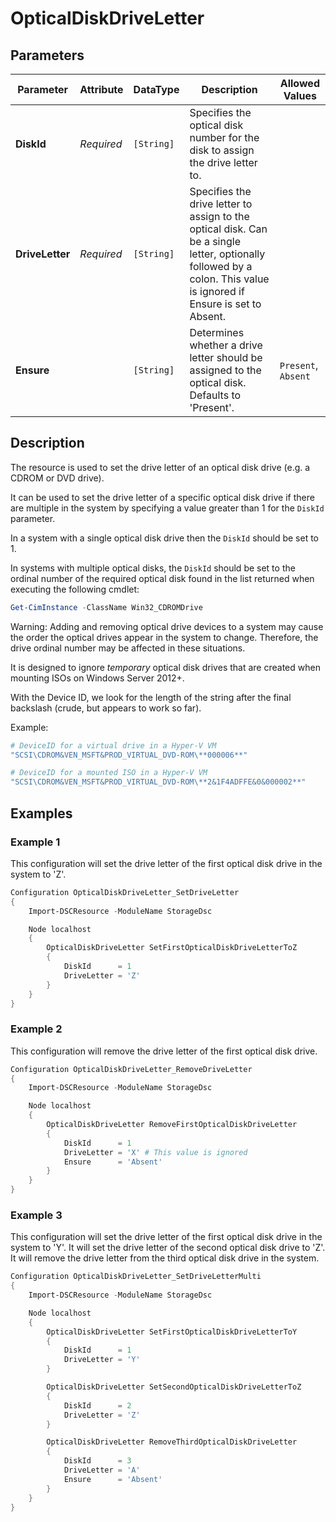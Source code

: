 # OpticalDiskDriveLetter

## Parameters

| Parameter       | Attribute  | DataType   | Description                                                                                                                                                         | Allowed Values      |
| --------------- | ---------- | ---------- | ------------------------------------------------------------------------------------------------------------------------------------------------------------------- | ------------------- |
| **DiskId**      | *Required* | `[String]` | Specifies the optical disk number for the disk to assign the drive letter to.                                                                                       |                     |
| **DriveLetter** | *Required* | `[String]` | Specifies the drive letter to assign to the optical disk. Can be a single letter, optionally followed by a colon. This value is ignored if Ensure is set to Absent. |                     |
| **Ensure**      |            | `[String]` | Determines whether a drive letter should be assigned to the optical disk. Defaults to 'Present'.                                                                    | `Present`, `Absent` |

## Description

The resource is used to set the drive letter of an optical disk drive (e.g.
a CDROM or DVD drive).

It can be used to set the drive letter of a specific optical disk drive if
there are multiple in the system by specifying a value greater than 1 for
the `DiskId` parameter.

In a system with a single optical disk drive then the `DiskId` should
be set to 1.

In systems with multiple optical disks, the `DiskId` should be set to
the ordinal number of the required optical disk found in the list
returned when executing the following cmdlet:

```powershell
Get-CimInstance -ClassName Win32_CDROMDrive
```

Warning: Adding and removing optical drive devices to a system may cause the
order the optical drives appear in the system to change. Therefore, the
drive ordinal number may be affected in these situations.

It is designed to ignore _temporary_ optical disk drives that are created
when mounting ISOs on Windows Server 2012+.

With the Device ID, we look for the length of the string after the final
backslash (crude, but appears to work so far).

Example:

```powershell
# DeviceID for a virtual drive in a Hyper-V VM
"SCSI\CDROM&VEN_MSFT&PROD_VIRTUAL_DVD-ROM\**000006**"

# DeviceID for a mounted ISO in a Hyper-V VM
"SCSI\CDROM&VEN_MSFT&PROD_VIRTUAL_DVD-ROM\**2&1F4ADFFE&0&000002**"
```

## Examples

### Example 1

This configuration will set the drive letter of the first
optical disk drive in the system to 'Z'.

```powershell
Configuration OpticalDiskDriveLetter_SetDriveLetter
{
    Import-DSCResource -ModuleName StorageDsc

    Node localhost
    {
        OpticalDiskDriveLetter SetFirstOpticalDiskDriveLetterToZ
        {
            DiskId      = 1
            DriveLetter = 'Z'
        }
    }
}
```

### Example 2

This configuration will remove the drive letter of the first
optical disk drive.

```powershell
Configuration OpticalDiskDriveLetter_RemoveDriveLetter
{
    Import-DSCResource -ModuleName StorageDsc

    Node localhost
    {
        OpticalDiskDriveLetter RemoveFirstOpticalDiskDriveLetter
        {
            DiskId      = 1
            DriveLetter = 'X' # This value is ignored
            Ensure      = 'Absent'
        }
    }
}
```

### Example 3

This configuration will set the drive letter of the first
optical disk drive in the system to 'Y'. It will set the
drive letter of the second optical disk drive to 'Z'. It
will remove the drive letter from the third optical disk
drive in the system.

```powershell
Configuration OpticalDiskDriveLetter_SetDriveLetterMulti
{
    Import-DSCResource -ModuleName StorageDsc

    Node localhost
    {
        OpticalDiskDriveLetter SetFirstOpticalDiskDriveLetterToY
        {
            DiskId      = 1
            DriveLetter = 'Y'
        }

        OpticalDiskDriveLetter SetSecondOpticalDiskDriveLetterToZ
        {
            DiskId      = 2
            DriveLetter = 'Z'
        }

        OpticalDiskDriveLetter RemoveThirdOpticalDiskDriveLetter
        {
            DiskId      = 3
            DriveLetter = 'A'
            Ensure      = 'Absent'
        }
    }
}
```

